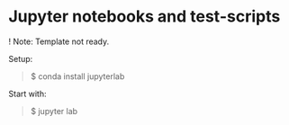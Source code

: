 # Jupyter notebooks and test-scripts

! Note: Template not ready.

Setup: 
> $ conda install jupyterlab

Start with:
> $ jupyter lab

